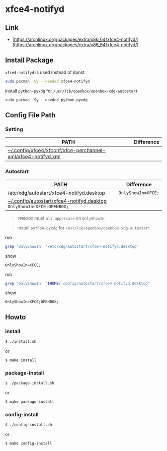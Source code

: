 
# xfce4-notifyd

## Link

* [https://archlinux.org/packages/extra/x86_64/xfce4-notifyd/](https://archlinux.org/packages/extra/x86_64/xfce4-notifyd/)


## Install Package

`xfce4-notifyd` is used instead of dunst

``` sh
sudo pacman -Sy --needed xfce4-notifyd
```

install `python-pyxdg` for `/usr/lib/openbox/openbox-xdg-autostart`

```
sudo pacman -Sy --needed python-pyxdg
```

## Config File Path

### Setting

| PATH | Difference |
| --- | --- |
| [~/.config/xfce4/xfconf/xfce-perchannel-xml/xfce4-notifyd.xml](config/xfce4-notifyd/xfce4/xfconf/xfce-perchannel-xml/xfce4-notifyd.xml) |

### Autostart

| PATH | Difference |
| --- | --- |
| /etc/xdg/autostart/xfce4-notifyd.desktop | `OnlyShowIn=XFCE;` |
| [~/.config/autostart/xfce4-notifyd.desktop](config/xfce4-notifyd/autostart/xfce4-notifyd.desktop) `OnlyShowIn=XFCE;OPENBOX;` |

> `OPENBOX` must `all uppercase` on `OnlyShowIn`

> install `python-pyxdg` for `/usr/lib/openbox/openbox-xdg-autostart`


run

``` sh
grep 'OnlyShowIn' '/etc/xdg/autostart/xfce4-notifyd.desktop'
```

show

```
OnlyShowIn=XFCE;
```

run

``` sh
grep 'OnlyShowIn' "$HOME/.config/autostart/xfce4-notifyd.desktop"
```

show

```
OnlyShowIn=XFCE;OPENBOX;
```



## Howto


### install

``` sh
$ ./install.sh
```

or

``` sh
$ make install
```


### package-install

``` sh
$ ./package-install.sh
```

or

``` sh
$ make package-install
```


### config-install

``` sh
$ ./config-install.sh
```

or

``` sh
$ make config-install
```
